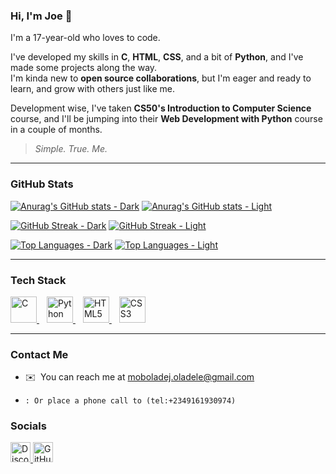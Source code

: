 ### Hi, I'm Joe 👋  
I'm a 17-year-old who loves to code.

I've developed my skills in **C**, **HTML**, **CSS**, and a bit of **Python**, and I've made some projects along the way.  
I'm kinda new to **open source collaborations**, but I'm eager and ready to learn, and grow with others just like me.

Development wise, I've taken **CS50's Introduction to Computer Science** course, and I'll be jumping into their **Web Development with Python** course in a couple of months.

> *Simple. True. Me.*

---

### GitHub Stats

[![Anurag's GitHub stats - Dark](https://github-readme-stats.vercel.app/api?username=MoboladeJOladele&show_icons=true&theme=dark#gh-dark-mode-only)](https://github.com/anuraghazra/github-readme-stats#gh-dark-mode-only)
[![Anurag's GitHub stats - Light](https://github-readme-stats.vercel.app/api?username=MoboladeJOladele&show_icons=true&theme=default#gh-light-mode-only)](https://github.com/anuraghazra/github-readme-stats#gh-light-mode-only)

[![GitHub Streak - Dark](https://github-readme-streak-stats.herokuapp.com?user=MoboladeJOladele&theme=dark&hide_border=true#gh-dark-mode-only)](https://github.com/Joedele#gh-dark-mode-only)
[![GitHub Streak - Light](https://github-readme-streak-stats.herokuapp.com?user=MoboladeJOladele&theme=default&hide_border=true#gh-light-mode-only)](https://github.com/Joedele#gh-light-mode-only)

[![Top Languages - Dark](https://github-readme-stats.vercel.app/api/top-langs/?username=MoboladeJOladele&layout=compact&theme=dark&hide_border=true#gh-dark-mode-only)](https://github.com/Joedele#gh-dark-mode-only)
[![Top Languages - Light](https://github-readme-stats.vercel.app/api/top-langs/?username=MoboladeJOladele&layout=compact&theme=default&hide_border=true#gh-light-mode-only)](https://github.com/Joedele#gh-light-mode-only)

---

### Tech Stack

<p align="left">
  <span style="padding-right: 12px;">
    <a href="https://docs.microsoft.com/en-us/cpp/?view=msvc-170" target="_blank" rel="noreferrer">
      <img src="https://raw.githubusercontent.com/danielcranney/readme-generator/main/public/icons/skills/c-colored.svg" width="42" height="42" alt="C" />
    </a>
  </span>
  <span style="padding-right: 12px;">
    <a href="https://www.python.org/" target="_blank" rel="noreferrer">
      <img src="https://raw.githubusercontent.com/danielcranney/readme-generator/main/public/icons/skills/python-colored.svg" width="42" height="42" alt="Python" />
    </a>
  </span>
  <span style="padding-right: 12px;">
    <a href="https://developer.mozilla.org/en-US/docs/Glossary/HTML5" target="_blank" rel="noreferrer">
      <img src="https://raw.githubusercontent.com/danielcranney/readme-generator/main/public/icons/skills/html5-colored.svg" width="42" height="42" alt="HTML5" />
    </a>
  </span>
  <span style="padding-right: 12px;">
    <a href="https://www.w3.org/TR/CSS/#css" target="_blank" rel="noreferrer">
      <img src="https://raw.githubusercontent.com/danielcranney/readme-generator/main/public/icons/skills/css3-colored.svg" width="42" height="42" alt="CSS3" />
    </a>
  </span>
</p>


---

### Contact Me

* ✉️  You can reach me at [moboladej.oladele@gmail.com](mailto:moboladej.oladele@gmail.com)
*     : Or place a phone call to (tel:+2349161930974)

### Socials

<p align="left">
  <a href="https://discord.com/users/oladelemoboladejoseph" target="_blank">
    <picture>
      <source media="(prefers-color-scheme: dark)" srcset="https://raw.githubusercontent.com/danielcranney/readme-generator/main/public/icons/socials/discord-dark.svg" />
      <source media="(prefers-color-scheme: light)" srcset="https://raw.githubusercontent.com/danielcranney/readme-generator/main/public/icons/socials/discord.svg" />
      <img src="https://raw.githubusercontent.com/danielcranney/readme-generator/main/public/icons/socials/discord.svg" width="32" height="32" alt="Discord" />
    </picture>
  </a>
  <a href="https://www.github.com/MoboladeJOladele" target="_blank">
    <picture>
      <source media="(prefers-color-scheme: dark)" srcset="https://raw.githubusercontent.com/danielcranney/readme-generator/main/public/icons/socials/github-dark.svg" />
      <source media="(prefers-color-scheme: light)" srcset="https://raw.githubusercontent.com/danielcranney/readme-generator/main/public/icons/socials/github.svg" />
      <img src="https://raw.githubusercontent.com/danielcranney/readme-generator/main/public/icons/socials/github.svg" width="32" height="32" alt="GitHub" />
    </picture>
  </a>
</p>
